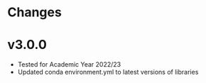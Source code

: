 # Changes

# v3.0.0
* Tested for Academic Year 2022/23
* Updated conda environment.yml to latest versions of libraries
